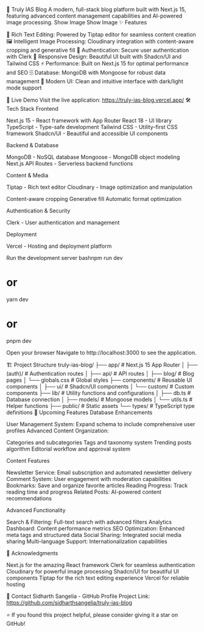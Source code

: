 📝 Truly IAS Blog
A modern, full-stack blog platform built with Next.js 15, featuring advanced content management capabilities and AI-powered image processing.
Show Image
Show Image
✨ Features

📝 Rich Text Editing: Powered by Tiptap editor for seamless content creation
🖼️ Intelligent Image Processing: Cloudinary integration with content-aware cropping and generative fill
🔐 Authentication: Secure user authentication with Clerk
📱 Responsive Design: Beautiful UI built with Shadcn/UI and Tailwind CSS
⚡ Performance: Built on Next.js 15 for optimal performance and SEO
🗄️ Database: MongoDB with Mongoose for robust data management
🎨 Modern UI: Clean and intuitive interface with dark/light mode support

🚀 Live Demo
Visit the live application: https://truly-ias-blog.vercel.app/
🛠️ Tech Stack
Frontend

Next.js 15 - React framework with App Router
React 18 - UI library
TypeScript - Type-safe development
Tailwind CSS - Utility-first CSS framework
Shadcn/UI - Beautiful and accessible UI components

Backend & Database

MongoDB - NoSQL database
Mongoose - MongoDB object modeling
Next.js API Routes - Serverless backend functions

Content & Media

Tiptap - Rich text editor
Cloudinary - Image optimization and manipulation

Content-aware cropping
Generative fill
Automatic format optimization


Authentication & Security

Clerk - User authentication and management

Deployment

Vercel - Hosting and deployment platform

Run the development server
bashnpm run dev
# or
yarn dev
# or
pnpm dev

Open your browser
Navigate to http://localhost:3000 to see the application.

🏗️ Project Structure
truly-ias-blog/
├── app/                    # Next.js 15 App Router
│   ├── (auth)/            # Authentication routes
│   ├── api/               # API routes
│   ├── blog/              # Blog pages
│   └── globals.css        # Global styles
├── components/            # Reusable UI components
│   ├── ui/               # Shadcn/UI components
│   └── custom/           # Custom components
├── lib/                  # Utility functions and configurations
│   ├── db.ts            # Database connection
│   ├── models/          # Mongoose models
│   └── utils.ts         # Helper functions
├── public/              # Static assets
└── types/               # TypeScript type definitions
🔮 Upcoming Features
Database Enhancements

User Management System: Expand schema to include comprehensive user profiles
Advanced Content Organization:

Categories and subcategories
Tags and taxonomy system
Trending posts algorithm
Editorial workflow and approval system

Content Features

Newsletter Service: Email subscription and automated newsletter delivery
Comment System: User engagement with moderation capabilities
Bookmarks: Save and organize favorite articles
Reading Progress: Track reading time and progress
Related Posts: AI-powered content recommendations

Advanced Functionality

Search & Filtering: Full-text search with advanced filters
Analytics Dashboard: Content performance metrics
SEO Optimization: Enhanced meta tags and structured data
Social Sharing: Integrated social media sharing
Multi-language Support: Internationalization capabilities


 
🙏 Acknowledgments

Next.js for the amazing React framework
Clerk for seamless authentication
Cloudinary for powerful image processing
Shadcn/UI for beautiful UI components
Tiptap for the rich text editing experience
Vercel for reliable hosting

📧 Contact
Sidharth Sangelia - GitHub Profile
Project Link: https://github.com/sidharthsangelia/truly-ias-blog

⭐ If you found this project helpful, please consider giving it a star on GitHub!
